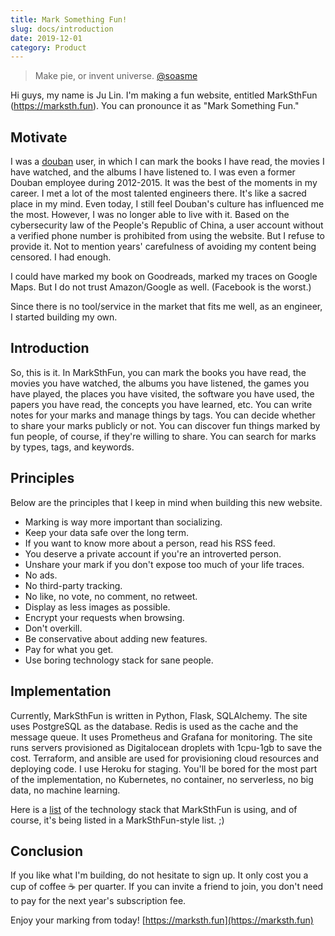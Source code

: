 ```yaml
---
title: Mark Something Fun!
slug: docs/introduction
date: 2019-12-01
category: Product
---
```


> Make pie, or invent universe. [@soasme](https://www.douban.com/people/soasme/)

Hi guys, my name is Ju Lin. I'm making a fun website, entitled MarkSthFun (<https://marksth.fun>).
You can pronounce it as "Mark Something Fun."

## Motivate

I was a [douban](https://www.douban.com) user, in which I can mark the books I have read, the movies I have watched, and the albums I have listened to. I was even a former Douban employee during 2012-2015. It was the best of the moments in my career. I met a lot of the most talented engineers there. It's like a sacred place in my mind. Even today, I still feel Douban's culture has influenced me the most. However, I was no longer able to live with it. Based on the cybersecurity law of the People's Republic of China, a user account without a verified phone number is prohibited from using the website. But I refuse to provide it. Not to mention years' carefulness of avoiding my content being censored. I had enough.

I could have marked my book on Goodreads, marked my traces on Google Maps. But I do not trust Amazon/Google as well. (Facebook is the worst.)

Since there is no tool/service in the market that fits me well, as an engineer, I started building my own.

## Introduction

So, this is it. In MarkSthFun, you can mark the books you have read, the movies you have watched,
the albums you have listened, the games you have played, the places you have visited, the software you have used, the papers you have read, the concepts you have learned, etc.
You can write notes for your marks and manage things by tags.
You can decide whether to share your marks publicly or not.
You can discover fun things marked by fun people, of course, if they're willing to share.
You can search for marks by types, tags, and keywords.

## Principles

Below are the principles that I keep in mind when building this new website.

* Marking is way more important than socializing.
* Keep your data safe over the long term.
* If you want to know more about a person, read his RSS feed.
* You deserve a private account if you're an introverted person.
* Unshare your mark if you don't expose too much of your life traces.
* No ads.
* No third-party tracking.
* No like, no vote, no comment, no retweet.
* Display as less images as possible.
* Encrypt your requests when browsing.
* Don't overkill.
* Be conservative about adding new features.
* Pay for what you get.
* Use boring technology stack for sane people.

## Implementation

Currently, MarkSthFun is written in Python, Flask, SQLAlchemy. The site uses PostgreSQL as the database. Redis is used as the cache and the message queue. It uses Prometheus and Grafana for monitoring. The site runs servers provisioned as Digitalocean droplets with 1cpu-1gb to save the cost. Terraform, and ansible are used for provisioning cloud resources and deploying code. I use Heroku for staging. You'll be bored for the most part of the implementation, no Kubernetes, no container, no serverless, no big data, no machine learning.

Here is a [list](https://marksth.fun/u/soasme/t/marksthfun-stack/) of the technology stack that MarkSthFun is using, and of course, it's being listed in a MarkSthFun-style list. ;)

## Conclusion

If you like what I'm building, do not hesitate to sign up.
It only cost you a cup of coffee ☕ per quarter.
If you can invite a friend to join, you don't need to pay for the next year's subscription fee.

Enjoy your marking from today! [https://marksth.fun](https://marksth.fun)
